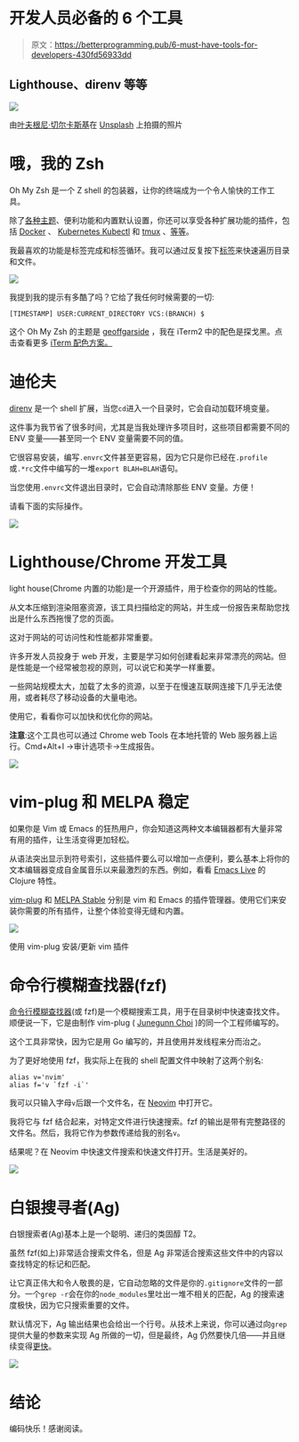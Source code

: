 # 开发人员必备的 6 个工具

> 原文：<https://betterprogramming.pub/6-must-have-tools-for-developers-430fd56933dd>

## Lighthouse、direnv 等等

![](img/dc7da0e9b7bb3678fb82e5829b8638f3.png)

由[叶夫根尼·切尔卡斯基](https://unsplash.com/@evgenit?utm_source=unsplash&utm_medium=referral&utm_content=creditCopyText)在 [Unsplash](https://unsplash.com/s/photos/lighthouse?utm_source=unsplash&utm_medium=referral&utm_content=creditCopyText) 上拍摄的照片

# 哦，我的 Zsh

Oh My Zsh 是一个 Z shell 的包装器，让你的终端成为一个令人愉快的工作工具。

除了[各种主题](https://github.com/ohmyzsh/ohmyzsh/tree/master/themes/)、便利功能和内置默认设置，你还可以享受各种扩展功能的插件，包括 [Docker](https://github.com/ohmyzsh/ohmyzsh/tree/master/plugins/docker) 、 [Kubernetes Kubectl](https://github.com/ohmyzsh/ohmyzsh/tree/master/plugins/kubectl) 和 [tmux](https://github.com/ohmyzsh/ohmyzsh/tree/master/plugins/tmux) 、[等等](https://github.com/ohmyzsh/ohmyzsh/tree/master/plugins)。

我最喜欢的功能是标签完成和标签循环。我可以通过反复按下[标签](https://github.com/ohmyzsh/ohmyzsh/tree/master/plugins/tmux)来快速遍历目录和文件。

![](img/6643ee85e7c81abe970902d849f5e692.png)

我提到我的提示有多酷了吗？它给了我任何时候需要的一切:

`[TIMESTAMP] USER:CURRENT_DIRECTORY VCS:(BRANCH) $`

这个 Oh My Zsh 的主题是 [geoffgarside](https://github.com/ohmyzsh/ohmyzsh/wiki/Themes#geoffgarside) ，我在 iTerm2 中的配色是探戈黑。点击查看更多 [iTerm 配色方案。](https://iterm2colorschemes.com/)

# 迪伦夫

[direnv](https://direnv.net/) 是一个 shell 扩展，当您`cd`进入一个目录时，它会自动加载环境变量。

这件事为我节省了很多时间，尤其是当我处理许多项目时，这些项目都需要不同的 ENV 变量——甚至同一个 ENV 变量需要不同的值。

它很容易安装，编写`.envrc`文件甚至更容易，因为它只是你已经在`.profile`或`.*rc`文件中编写的一堆`export BLAH=BLAH`语句。

当您使用`.envrc`文件退出目录时，它会自动清除那些 ENV 变量。方便！

请看下面的实际操作。

![](img/b9aa0593aeb70da9ac307c9a60ad3657.png)

# Lighthouse/Chrome 开发工具

light house(Chrome 内置的功能)是一个开源插件，用于检查你的网站的性能。

从文本压缩到渲染阻塞资源，该工具扫描给定的网站，并生成一份报告来帮助您找出是什么东西拖慢了您的页面。

这对于网站的可访问性和性能都非常重要。

许多开发人员投身于 web 开发，主要是学习如何创建看起来非常漂亮的网站。但是性能是一个经常被忽视的原则，可以说它和美学一样重要。

一些网站规模太大，加载了太多的资源，以至于在慢速互联网连接下几乎无法使用，或者耗尽了移动设备的大量电池。

使用它，看看你可以加快和优化你的网站。

**注意**:这个工具也可以通过 Chrome web Tools 在本地托管的 Web 服务器上运行。Cmd+Alt+I →审计选项卡→生成报告。

![](img/66bd2e5d5d217c089e1a84712108db9a.png)

# vim-plug 和 MELPA 稳定

如果你是 Vim 或 Emacs 的狂热用户，你会知道这两种文本编辑器都有大量非常有用的插件，让生活变得更加轻松。

从语法突出显示到符号索引，这些插件要么可以增加一点便利，要么基本上将你的文本编辑器变成自金属音乐以来最激烈的东西。例如，看看 [Emacs Live](http://overtone.github.io/emacs-live/) 的 Clojure 特性。

[vim-plug](https://github.com/junegunn/vim-plug) 和 [MELPA Stable](https://stable.melpa.org/#/) 分别是 vim 和 Emacs 的插件管理器。使用它们来安装你需要的所有插件，让整个体验变得无缝和内置。

![](img/4e0328bcb2ef0ec07800264e8c3db8e4.png)

使用 vim-plug 安装/更新 vim 插件

# 命令行模糊查找器(fzf)

[命令行模糊查找器](https://github.com/junegunn/fzf)(或 fzf)是一个模糊搜索工具，用于在目录树中快速查找文件。顺便说一下，它是由制作 vim-plug ( [Junegunn Choi](https://github.com/junegunn) )的同一个工程师编写的。

这个工具非常快，因为它是用 Go 编写的，并且使用并发线程来分而治之。

为了更好地使用 fzf，我实际上在我的 shell 配置文件中映射了这两个别名:

```
alias v='nvim'
alias f='v `fzf -i`'
```

我可以只输入字母`v`后跟一个文件名，在 [Neovim](https://neovim.io/) 中打开它。

我将它与 fzf 结合起来，对特定文件进行快速搜索。fzf 的输出是带有完整路径的文件名。然后，我将它作为参数传递给我的别名`v`。

结果呢？在 Neovim 中快速文件搜索和快速文件打开。生活是美好的。

![](img/54117cebe3cd7079857a8f740775ea2d.png)

# 白银搜寻者(Ag)

白银搜索者(Ag)基本上是一个聪明、递归的类固醇 T2。

虽然 fzf(如上)非常适合搜索文件名，但是 Ag 非常适合搜索这些文件中的内容以查找特定的标记和匹配。

让它真正伟大和令人敬畏的是，它自动忽略的文件是你的`.gitignore`文件的一部分。一个`grep -r`会在你的`node_modules`里吐出一堆不相关的匹配，Ag 的搜索速度极快，因为它只搜索重要的文件。

默认情况下，Ag 输出结果也会给出一个行号。从技术上来说，你可以通过向`grep`提供大量的参数来实现 Ag 所做的一切，但是最终，Ag 仍然要快几倍——并且继续变得[更快](https://geoff.greer.fm/ag/speed/)。

![](img/7f6162fe968d94c90a85fd006c4eec15.png)

# 结论

编码快乐！感谢阅读。